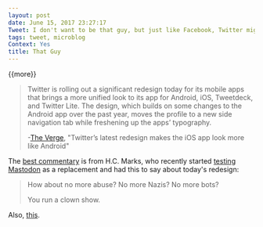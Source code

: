 ```yaml
---
layout: post
date: June 15, 2017 23:27:17
Tweet: I don't want to be that guy, but just like Facebook, Twitter might be heading toward unusable with no return in sight.
tags: tweet, microblog
Context: Yes
title: That Guy
---
```


{{more}}


> Twitter is rolling out a significant redesign today for its mobile apps that brings a more unified look to its app for Android, iOS, Tweetdeck, and Twitter Lite. The design, which builds on some changes to the Android app over the past year, moves the profile to a new side navigation tab while freshening up the apps’ typography.
> 
> -[The Verge][1], "Twitter’s latest redesign makes the iOS app look more like Android"

The [best commentary][2] is from H.C. Marks, who recently started [testing Mastodon][3] as a replacement and had this to say about today's redesign:

> How about no more abuse? No more Nazis? No more bots? 
> 
> You run a clown show.

Also, [this][4].

[1]:	https://www.theverge.com/2017/6/15/15804508/twitter-redesign-ios-android-tweetdeck-twitter-lite
[2]:	https://twitter.com/HCMarks/status/875394504651616256
[3]:	https://twitter.com/HCMarks/status/875330101147295744
[4]:	https://twitter.com/HCMarks/status/875417928413442048
